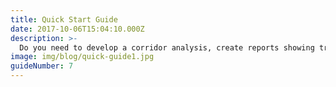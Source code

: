 ```yaml
---
title: Quick Start Guide
date: 2017-10-06T15:04:10.000Z
description: >-
  Do you need to develop a corridor analysis, create reports showing trends and visualizations, or simply want to find the best or worst time to travel? Through the NPMRDS app, these analyses can be performed quickly and intuitively. The first step is to create a route in Route creation tool. Next, you can load your route into a pre-designed report template based on your chosen analysis theme. Lastly, you can modify the template to fit more into your study needs.
image: img/blog/quick-guide1.jpg  
guideNumber: 7
---
```


